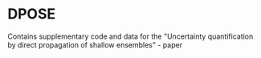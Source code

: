 # DPOSE
Contains supplementary code and data for the 
"Uncertainty quantification by direct propagation of shallow ensembles" - paper
